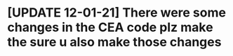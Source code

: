 # [UPDATE 12-01-21] There were some changes in the CEA code plz make the sure u also make those changes 
